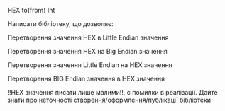 HEX to(from) Int

Написати бібліотеку, що дозволяє:

Перетворення значення HEX в Little Endian значення

Перетворення значення HEX на Big Endian значення

Перетворення значення Little Endian на HEX значення

Перетворення BIG Endian значення в HEX значення

!!HEX значення писати лише малими!!, є помилки в реалізації. Дайте знати про неточності створення/оформлення/публікації бібліотеки
